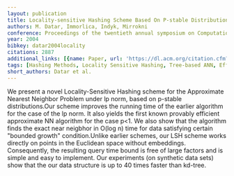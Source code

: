 ```yaml
---
layout: publication
title: Locality-sensitive Hashing Scheme Based On P-stable Distributions
authors: M. Datar, Immorlica, Indyk, Mirrokni
conference: Proceedings of the twentieth annual symposium on Computational geometry
year: 2004
bibkey: datar2004locality
citations: 2887
additional_links: [{name: Paper, url: 'https://dl.acm.org/citation.cfm?id=997857'}]
tags: [Hashing Methods, Locality Sensitive Hashing, Tree-based ANN, Efficiency]
short_authors: Datar et al.
---
```

We present a novel Locality-Sensitive Hashing scheme for the Approximate Nearest Neighbor Problem under lp norm, based on p-stable distributions.Our scheme improves the running time of the earlier algorithm for the case of the lp norm. It also yields the first known provably efficient approximate NN algorithm for the case p<1. We also show that the algorithm finds the exact near neigbhor in O(log n) time for data satisfying certain "bounded growth" condition.Unlike earlier schemes, our LSH scheme works directly on points in the Euclidean space without embeddings. Consequently, the resulting query time bound is free of large factors and is simple and easy to implement. Our experiments (on synthetic data sets) show that the our data structure is up to 40 times faster than kd-tree.